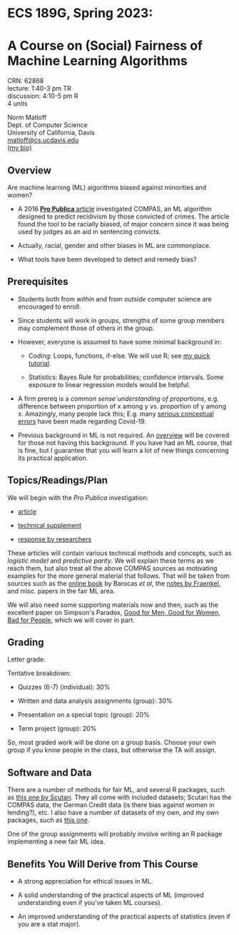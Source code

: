 
# ECS 189G, Spring 2023: 

# A Course on (Social) Fairness of Machine Learning Algorithms

CRN: 62868 <br>
lecture: 1:40-3 pm TR <br>
discussion: 4:10-5 pm R <br>
4 units 

Norm Matloff <br>
Dept. of Computer Science <br>
University of California, Davis<br>
matloff@cs.ucdavis.edu<br>
([my bio)](http://heather.cs.ucdavis.edu/matloff.html)

## Overview

Are machine learning (ML) algorithms biased against minorities and women?

* A 2016
[**Pro Publica** article](https://www.propublica.org/article/machine-bias-risk-assessments-in-criminal-sentencing) investigated COMPAS, an ML algorithm designed to predict recidivism by
those convicted of crimes.  The article found the tool to be racially biased,
of major concern since it was being used by judges as an aid in
sentencing convicts. 

* Actually, racial, gender and other biases in ML are commonplace. 

* What tools have been developed to detect and remedy bias?

## Prerequisites

* Students both from *within* and from *outside* computer science are
encouraged to enroll.

* Since students will work in groups, strengths of some group members
  may complement those of others in the group.

* However, everyone is assumed to have some minimal background in:

    - Coding:  Loops, functions, if-else.  We will use R; see [my quick
      tutorial](https://github.com/matloff/fasteR).
    
    - Statistics:  Bayes Rule for probabilities; confidence intervals.  Some
      exposure to linear regression models would be helpful.

* A firm prereq is a *common sense`understanding of proportions*, e.g. difference between
  proportion of x among y vs. proportion of y among x.  Amazingly, many
  people lack this; E.g. many
  [serious conceptual errors](https://twitter.com/jsm2334/status/1462573183970824201) have been made regarding Covid-19.

* Previous background in ML is not required. An [overview](https://github.com/matloff/qeML/blob/master/vignettes/mloverview.md) will be covered for those not having this background. If you have had an ML course, that is fine, but I guarantee that you will learn a lot of new things concerning its practical application.

## Topics/Readings/Plan

We will begin with the *Pro Publica* investigation:

* [article](https://www.propublica.org/article/machine-bias-risk-assessments-in-criminal-sentencing)

* [technical supplement](https://www.propublica.org/article/how-we-analyzed-the-compas-recidivism-algorithm)

* [response by researchers](https://www.propublica.org/article/bias-in-criminal-risk-scores-is-mathematically-inevitable-researchers-say)

These articles will contain various technical methods and concepts, such as *logistic
model* and *predictive parity*.  We will explain these terms as we reach
them, but also treat all the above COMPAS sources as motivating examples
for the more general material that follows.  That will be taken from
sources such as the [online book](https://fairmlbook.org/) by Barocas
*et al*, the [notes by Fraenkel](https://afraenkel.github.io/fairness-book/intro.html), and misc. papers in the fair ML area.

We will also need some supporting materials now and then, such as the
excellent paper on Simpson's Paradox, [Good for Men, Good for Women, Bad for People](https://www.researchgate.net/publication/11608762_), which we will cover in part.

## Grading 

Letter grade.

Tentative breakdown:

* Quizzes (6-7) (individual): 30%

* Written and data analysis assignments (group): 30%

* Presentation on a special topic (group): 20%

* Term project (group): 20%

So, most graded work will be done on a group basis.  Choose your own
group if you know people in the class, but otherwise the TA will assign.

## Software and Data

There are a number of methods for fair ML, and several R packages, such
as [this one by
Scutari](https://cran.r-project.org/web/packages/fairml/index.html).
They all come with included datasets; Scutari has the COMPAS data, the
German Credit data (is there bias against women in lending?), etc.  I
also have a number of datasets of my own, and my own packages, such as
[this one](https://github.com/matloff/WAMfair).

One of the group assignments will probably involve writing an R package
implementing a new fair ML idea.

## Benefits You Will Derive from This Course

* A strong appreciation for ethical issues in ML.

* A solid understanding of the practical aspects of ML (improved
  understanding even if you've taken ML courses).

* An improved understanding of the practical aspects of statistics (even
  if you are a stat major).


